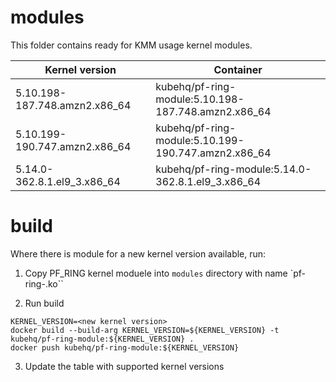 # modules

This folder contains ready for KMM usage kernel modules.

| Kernel version | Container |
|----------------|-----------|
|5.10.198-187.748.amzn2.x86_64|kubehq/pf-ring-module:5.10.198-187.748.amzn2.x86_64|
|5.10.199-190.747.amzn2.x86_64|kubehq/pf-ring-module:5.10.199-190.747.amzn2.x86_64|
|5.14.0-362.8.1.el9_3.x86_64|kubehq/pf-ring-module:5.14.0-362.8.1.el9_3.x86_64|

# build

Where there is module for a new kernel version available, run:

1. Copy PF_RING kernel moduele into `modules` directory with name `pf-ring-<kernel version>.ko``

2. Run build

```
KERNEL_VERSION=<new kernel version>
docker build --build-arg KERNEL_VERSION=${KERNEL_VERSION} -t kubehq/pf-ring-module:${KERNEL_VERSION} .
docker push kubehq/pf-ring-module:${KERNEL_VERSION}
```

3. Update the table with supported kernel versions